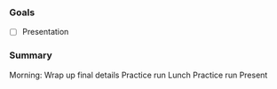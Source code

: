 ### Goals
- [ ] Presentation

### Summary
Morning: Wrap up final details
Practice run
Lunch
Practice run
Present